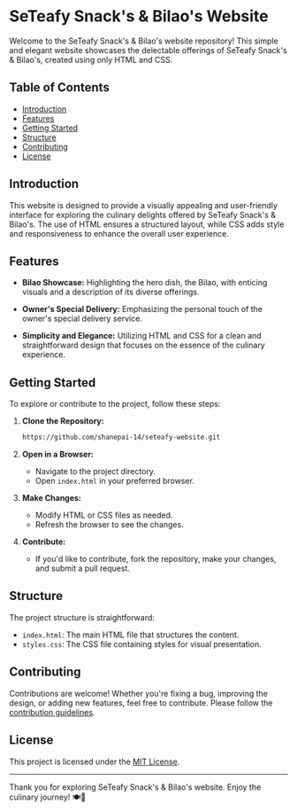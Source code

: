 # SeTeafy Snack's & Bilao's Website

Welcome to the SeTeafy Snack's & Bilao's website repository! This simple and elegant website showcases the delectable offerings of SeTeafy Snack's & Bilao's, created using only HTML and CSS.

## Table of Contents

- [Introduction](#introduction)
- [Features](#features)
- [Getting Started](#getting-started)
- [Structure](#structure)
- [Contributing](#contributing)
- [License](#license)

## Introduction

This website is designed to provide a visually appealing and user-friendly interface for exploring the culinary delights offered by SeTeafy Snack's & Bilao's. The use of HTML ensures a structured layout, while CSS adds style and responsiveness to enhance the overall user experience.

## Features

- **Bilao Showcase:** Highlighting the hero dish, the Bilao, with enticing visuals and a description of its diverse offerings.
  
- **Owner's Special Delivery:** Emphasizing the personal touch of the owner's special delivery service.

- **Simplicity and Elegance:** Utilizing HTML and CSS for a clean and straightforward design that focuses on the essence of the culinary experience.

## Getting Started

To explore or contribute to the project, follow these steps:

1. **Clone the Repository:**
   ```bash
   https://github.com/shanepai-14/seteafy-website.git
   ```

2. **Open in a Browser:**
   - Navigate to the project directory.
   - Open `index.html` in your preferred browser.

3. **Make Changes:**
   - Modify HTML or CSS files as needed.
   - Refresh the browser to see the changes.

4. **Contribute:**
   - If you'd like to contribute, fork the repository, make your changes, and submit a pull request.

## Structure

The project structure is straightforward:

- `index.html`: The main HTML file that structures the content.
- `styles.css`: The CSS file containing styles for visual presentation.

## Contributing

Contributions are welcome! Whether you're fixing a bug, improving the design, or adding new features, feel free to contribute. Please follow the [contribution guidelines](CONTRIBUTING.md).

## License

This project is licensed under the [MIT License](LICENSE.md).

---

Thank you for exploring SeTeafy Snack's & Bilao's website. Enjoy the culinary journey! 🍽️🎉
